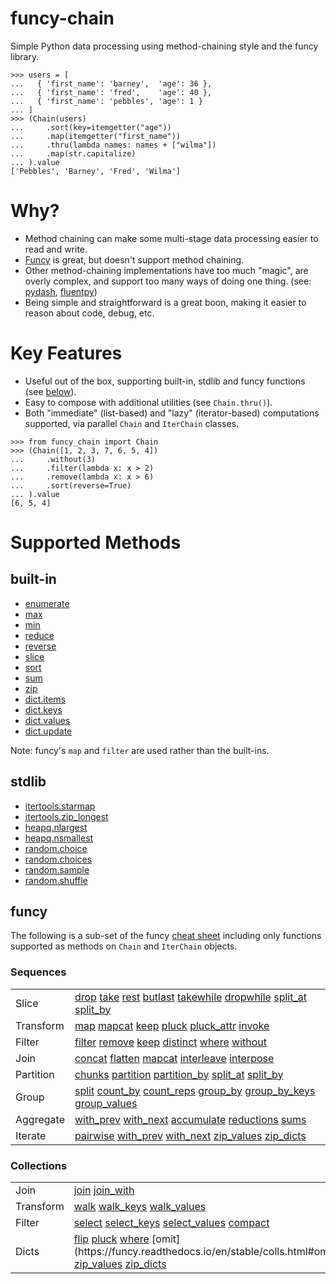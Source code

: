 # funcy-chain

Simple Python data processing using method-chaining style and the funcy library.

```pycon
>>> users = [
...   { 'first_name': 'barney',  'age': 36 },
...   { 'first_name': 'fred',    'age': 40 },
...   { 'first_name': 'pebbles', 'age': 1 }
... ]
>>> (Chain(users)
...     .sort(key=itemgetter("age"))
...     .map(itemgetter("first_name"))
...     .thru(lambda names: names + ["wilma"])
...     .map(str.capitalize)
... ).value
['Pebbles', 'Barney', 'Fred', 'Wilma']
```


# Why?

* Method chaining can make some multi-stage data processing easier to read and write.
* [Funcy](https://github.com/Suor/funcy) is great, but doesn't support method chaining.
* Other method-chaining implementations have too much "magic", are overly complex, and support too many
  ways of doing one thing. (see: [pydash](https://pydash.readthedocs.io/en/latest/chaining.html),
  [fluentpy](https://fluentpy.readthedocs.io/en/latest/fluentpy/fluentpy.html))
* Being simple and straightforward is a great boon, making it easier to reason about code, debug,
  etc.


# Key Features

* Useful out of the box, supporting built-in, stdlib and funcy functions (see [below](#supported-methods)).
* Easy to compose with additional utilities (see `Chain.thru()`).
* Both "immediate" (list-based) and "lazy" (iterator-based) computations supported,
  via parallel `Chain` and `IterChain` classes.

```pycon
>>> from funcy_chain import Chain
>>> (Chain([1, 2, 3, 7, 6, 5, 4])
...     .without(3)
...     .filter(lambda x: x > 2)
...     .remove(lambda x: x > 6)
...     .sort(reverse=True)
... ).value
[6, 5, 4]
```


# Supported Methods

## built-in

* [enumerate](https://docs.python.org/3/library/functions.html#enumerate)
* [max](https://docs.python.org/3/library/functions.html#max)
* [min](https://docs.python.org/3/library/functions.html#min)
* [reduce](https://docs.python.org/3/library/functions.html#reduce)
* [reverse](https://docs.python.org/3/library/functions.html#reverse)
* [slice](https://docs.python.org/3/library/itertools.html#itertools.islice)
* [sort](https://docs.python.org/3/library/functions.html#sort)
* [sum](https://docs.python.org/3/library/functions.html#sum)
* [zip](https://docs.python.org/3/library/functions.html#zip)
* [dict.items](https://docs.python.org/3/library/stdtypes.html#dict.items)
* [dict.keys](https://docs.python.org/3/library/stdtypes.html#dict.keys)
* [dict.values](https://docs.python.org/3/library/stdtypes.html#dict.values)
* [dict.update](https://docs.python.org/3/library/stdtypes.html#dict.update)

Note: funcy's `map` and `filter` are used rather than the built-ins.

## stdlib

* [itertools.starmap](https://docs.python.org/3/library/itertools.html#itertools.starmap)
* [itertools.zip_longest](https://docs.python.org/3/library/itertools.html#itertools.zip_longest)
* [heapq.nlargest](https://docs.python.org/3/library/heapq.html#heapq.nlargest)
* [heapq.nsmallest](https://docs.python.org/3/library/heapq.html#heapq.nsmallest)
* [random.choice](https://docs.python.org/3/library/random.html#random.choice)
* [random.choices](https://docs.python.org/3/library/random.html#random.choices)
* [random.sample](https://docs.python.org/3/library/random.html#random.sample)
* [random.shuffle](https://docs.python.org/3/library/random.html#random.shuffle)

## funcy

The following is a sub-set of the funcy
[cheat sheet](https://funcy.readthedocs.io/en/stable/cheatsheet.html) including only functions
supported as methods on `Chain` and `IterChain` objects.

### Sequences

<table>
<tr><td>Slice</td><td><a href="https://funcy.readthedocs.io/en/stable/seqs.html#drop">drop</a> <a href="https://funcy.readthedocs.io/en/stable/seqs.html#take">take</a> <a href="https://funcy.readthedocs.io/en/stable/seqs.html#rest">rest</a> <a href="https://funcy.readthedocs.io/en/stable/seqs.html#butlast">butlast</a> <a href="https://funcy.readthedocs.io/en/stable/seqs.html#takewhile">takewhile</a> <a href="https://funcy.readthedocs.io/en/stable/seqs.html#dropwhile">dropwhile</a> <a href="https://funcy.readthedocs.io/en/stable/seqs.html#split_at">split_at</a> <a href="https://funcy.readthedocs.io/en/stable/seqs.html#split_by">split_by</a></td></tr>
<tr><td>Transform</td><td><a href="https://funcy.readthedocs.io/en/stable/seqs.html#map">map</a> <a href="https://funcy.readthedocs.io/en/stable/seqs.html#mapcat">mapcat</a> <a href="https://funcy.readthedocs.io/en/stable/seqs.html#keep">keep</a> <a href="https://funcy.readthedocs.io/en/stable/colls.html#pluck">pluck</a> <a href="https://funcy.readthedocs.io/en/stable/colls.html#pluck_attr">pluck_attr</a> <a href="https://funcy.readthedocs.io/en/stable/colls.html#invoke">invoke</a></td></tr>
<tr><td>Filter</td><td><a href="https://funcy.readthedocs.io/en/stable/seqs.html#filter">filter</a> <a href="https://funcy.readthedocs.io/en/stable/seqs.html#remove">remove</a> <a href="https://funcy.readthedocs.io/en/stable/seqs.html#keep">keep</a> <a href="https://funcy.readthedocs.io/en/stable/seqs.html#distinct">distinct</a> <a href="https://funcy.readthedocs.io/en/stable/colls.html#where">where</a> <a href="https://funcy.readthedocs.io/en/stable/seqs.html#without">without</a></td></tr>
<tr><td>Join</td><td><a href="https://funcy.readthedocs.io/en/stable/seqs.html#concat">concat</a> <a href="https://funcy.readthedocs.io/en/stable/seqs.html#flatten">flatten</a> <a href="https://funcy.readthedocs.io/en/stable/seqs.html#mapcat">mapcat</a> <a href="https://funcy.readthedocs.io/en/stable/seqs.html#interleave">interleave</a> <a href="https://funcy.readthedocs.io/en/stable/seqs.html#interpose">interpose</a></td></tr>
<tr><td>Partition</td><td><a href="https://funcy.readthedocs.io/en/stable/seqs.html#chunks">chunks</a> <a href="https://funcy.readthedocs.io/en/stable/seqs.html#partition">partition</a> <a href="https://funcy.readthedocs.io/en/stable/seqs.html#partition_by">partition_by</a> <a href="https://funcy.readthedocs.io/en/stable/seqs.html#split_at">split_at</a> <a href="https://funcy.readthedocs.io/en/stable/seqs.html#split_by">split_by</a></td></tr>
<tr><td>Group</td><td><a href="https://funcy.readthedocs.io/en/stable/seqs.html#split">split</a> <a href="https://funcy.readthedocs.io/en/stable/seqs.html#count_by">count_by</a> <a href="https://funcy.readthedocs.io/en/stable/seqs.html#count_reps">count_reps</a> <a href="https://funcy.readthedocs.io/en/stable/seqs.html#group_by">group_by</a> <a href="https://funcy.readthedocs.io/en/stable/seqs.html#group_by_keys">group_by_keys</a> <a href="https://funcy.readthedocs.io/en/stable/seqs.html#group_values">group_values</a></td></tr>
<tr><td>Aggregate</td><td><a href="https://funcy.readthedocs.io/en/stable/seqs.html#with_prev">with_prev</a> <a href="https://funcy.readthedocs.io/en/stable/seqs.html#with_next">with_next</a> <a href="https://docs.python.org/3/library/itertools.html#itertools.accumulate">accumulate</a> <a href="https://funcy.readthedocs.io/en/stable/seqs.html#reductions">reductions</a> <a href="https://funcy.readthedocs.io/en/stable/seqs.html#sums">sums</a></td></tr>
<tr><td>Iterate</td><td><a href="https://funcy.readthedocs.io/en/stable/seqs.html#pairwise">pairwise</a> <a href="https://funcy.readthedocs.io/en/stable/seqs.html#with_prev">with_prev</a> <a href="https://funcy.readthedocs.io/en/stable/seqs.html#with_next">with_next</a> <a href="https://funcy.readthedocs.io/en/stable/colls.html#zip_values">zip_values</a> <a href="https://funcy.readthedocs.io/en/stable/colls.html#zip_dicts">zip_dicts</a></td></tr>
</table>

### Collections

<table>
<tr><td>Join</td><td><a href="https://funcy.readthedocs.io/en/stable/colls.html#join">join</a> <a href="https://funcy.readthedocs.io/en/stable/colls.html#join_with">join_with</a></td></tr>
<tr><td>Transform</td><td><a href="https://funcy.readthedocs.io/en/stable/colls.html#walk">walk</a> <a href="https://funcy.readthedocs.io/en/stable/colls.html#walk_keys">walk_keys</a> <a href="https://funcy.readthedocs.io/en/stable/colls.html#walk_values">walk_values</a></td></tr>
<tr><td>Filter</td><td><a href="https://funcy.readthedocs.io/en/stable/colls.html#select">select</a> <a href="https://funcy.readthedocs.io/en/stable/colls.html#select_keys">select_keys</a> <a href="https://funcy.readthedocs.io/en/stable/colls.html#select_values">select_values</a> <a href="https://funcy.readthedocs.io/en/stable/colls.html#compact">compact</a></td></tr>
<tr><td>Dicts</td><td><a href="https://funcy.readthedocs.io/en/stable/colls.html#flip">flip</a> <a href="https://funcy.readthedocs.io/en/stable/colls.html#pluck">pluck</a> <a href="https://funcy.readthedocs.io/en/stable/colls.html#wher <a href="https://funcy.readthedocs.io/en/stable/colls.html#project">where</a> [omit](https://funcy.readthedocs.io/en/stable/colls.html#omit">project</a> <a href="https://funcy.readthedocs.io/en/stable/colls.html#zip_values">zip_values</a> <a href="https://funcy.readthedocs.io/en/stable/colls.html#zip_dicts">zip_dicts</a></td></tr>
</table>
